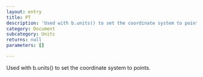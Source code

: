 ```yaml
---
layout: entry
title: PT
description: 'Used with b.units() to set the coordinate system to points.'
category: Document
subcategory: Units
returns: null
parameters: []

---
```

Used with b.units() to set the coordinate system to points.